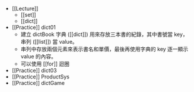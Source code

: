 - [[Lecture]]
	- [[set]]
	- [[dict]]
- [[Practice]] dict01
	- 建立 dictBook 字典 ([[dict]]) 用來存放三本書的紀錄，其中書號當 key，串列 ([[list]]) 當 value。
	- 串列中存放兩個元素來表示書名和單價，最後再使用字典的 key 逐一顯示 value 的內容。
	- 可以使用 [[for]] 迴圈
- [[Practice]] dict03
- [[Practice]] ProductSys
- [[Practice]] dictGame